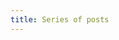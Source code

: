 ```yaml
---
title: Series of posts
---
```



<TutorialListView
  :pages="$site.pages"
  :page-size="$site.themeConfig.pageSize"
  :start-page="$site.themeConfig.startPage"
/>
